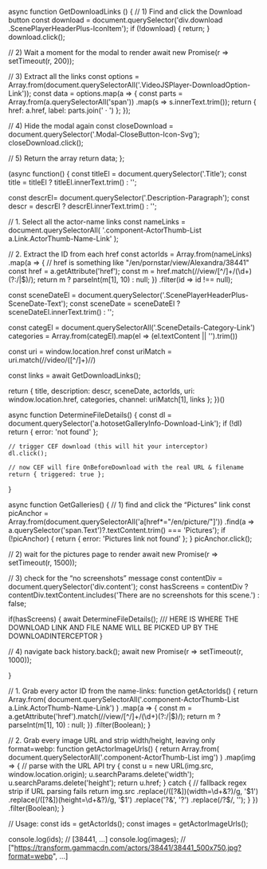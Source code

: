 ﻿
async function GetDownloadLinks () {
  // 1) Find and click the Download button
  const download = document.querySelector('div.download .ScenePlayerHeaderPlus-IconItem');
  if (!download) {
    return;
  }
  download.click();

  // 2) Wait a moment for the modal to render
  await new Promise(r => setTimeout(r, 200));

  // 3) Extract all the links
  const options = Array.from(document.querySelectorAll('.VideoJSPlayer-DownloadOption-Link'));
  const data = options.map(a => {
    const parts = Array.from(a.querySelectorAll('span'))
                       .map(s => s.innerText.trim());
    return {
      href:   a.href,
      label:  parts.join(' · ')
    };
  });

  // 4) Hide the modal again
  const closeDownload = document.querySelector('.Modal-CloseButton-Icon-Svg');
  closeDownload.click();

  // 5) Return the array
  return data;
};

(async function() {
  const titleEl = document.querySelector('.Title');
  const title = titleEl
    ? titleEl.innerText.trim()
    : '';

  const descrEl= document.querySelector('.Description-Paragraph');
  const descr = descrEl
    ? descrEl.innerText.trim()
    : '';

  // 1. Select all the actor-name links
  const nameLinks = document.querySelectorAll(
    '.component-ActorThumb-List a.Link.ActorThumb-Name-Link'
  );

  // 2. Extract the ID from each href
  const actorIds = Array.from(nameLinks)
    .map(a => {
      // href is something like "/en/pornstar/view/Alexandra/38441"
      const href = a.getAttribute('href');
      const m = href.match(/\/view\/[^\/]+\/(\d+)(?:\/|$)/);
      return m ? parseInt(m[1], 10) : null;
    })
    .filter(id => id !== null);

  const sceneDateEl = document.querySelector('.ScenePlayerHeaderPlus-SceneDate-Text');
  const sceneDate = sceneDateEl
    ? sceneDateEl.innerText.trim()
    : '';

  const categEl = document.querySelectorAll('.SceneDetails-Category-Link')
  categories = Array.from(categEl).map(el => (el.textContent || '').trim())

  const uri = window.location.href
  const uriMatch = uri.match(/\/video\/([^\/]+)\//)

  const links = await GetDownloadLinks();


  return {
    title,
    description: descr,
    sceneDate,
    actorIds,
    uri: window.location.href,
    categories,
    channel: uriMatch[1],
    links
  };
})()



























async function DetermineFileDetails() {
    const dl = document.querySelector('a.hotosetGalleryInfo-Download-Link');
    if (!dl) return { error: 'not found' };

    // trigger CEF download (this will hit your interceptor)
    dl.click(); 

    // now CEF will fire OnBeforeDownload with the real URL & filename
    return { triggered: true };
}

async function GetGalleries() {
  // 1) find and click the “Pictures” link
  const picAnchor = Array.from(document.querySelectorAll('a[href*="/en/picture/"]'))
    .find(a => a.querySelector('span.Text')?.textContent.trim() === 'Pictures');
  if (!picAnchor) {
    return { error: 'Pictures link not found' };
  }
  picAnchor.click();

  // 2) wait for the pictures page to render
  await new Promise(r => setTimeout(r, 1500));

  // 3) check for the “no screenshots” message
  const contentDiv = document.querySelector('div.content');
  const hasScreens = contentDiv
    ? contentDiv.textContent.includes('There are no screenshots for this scene.')
    : false;

  if(hasScreens) {
    await DetermineFileDetails();
    /// HERE IS WHERE THE DOWNLOAD LINK AND FILE NAME WILL BE PICKED UP BY THE DOWNLOADINTERCEPTOR
  }

  // 4) navigate back
  history.back();
  await new Promise(r => setTimeout(r, 1000));

  
}








































// 1. Grab every actor ID from the name-links:
function getActorIds() {
  return Array.from(
    document.querySelectorAll('.component-ActorThumb-List a.Link.ActorThumb-Name-Link')
  )
  .map(a => {
    const m = a.getAttribute('href').match(/\/view\/[^\/]+\/(\d+)(?:\/|$)/);
    return m ? parseInt(m[1], 10) : null;
  })
  .filter(Boolean);
}

// 2. Grab every image URL and strip width/height, leaving only format=webp:
function getActorImageUrls() {
  return Array.from(
    document.querySelectorAll('.component-ActorThumb-List img')
  )
  .map(img => {
    // parse with the URL API
    try {
      const u = new URL(img.src, window.location.origin);
      u.searchParams.delete('width');
      u.searchParams.delete('height');
      return u.href;
    } catch {
      // fallback regex strip if URL parsing fails
      return img.src
        .replace(/([?&])(width=\d+&?)/g, '$1')
        .replace(/([?&])(height=\d+&?)/g, '$1')
        .replace('?&', '?')
        .replace(/\?$/, '');
    }
  })
  .filter(Boolean);
}

// Usage:
const ids    = getActorIds();
const images = getActorImageUrls();

console.log(ids);    // [38441, …]
console.log(images); // ["https://transform.gammacdn.com/actors/38441/38441_500x750.jpg?format=webp", …]



